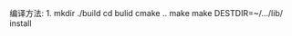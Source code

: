 编译方法:
    1. mkdir ./build
       cd bulid
       cmake ..
       make
       make DESTDIR=~/.../lib/ install
